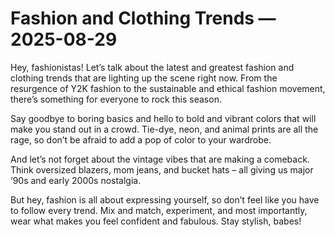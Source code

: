 # Fashion and Clothing Trends — 2025-08-29

Hey, fashionistas! Let’s talk about the latest and greatest fashion and clothing trends that are lighting up the scene right now. From the resurgence of Y2K fashion to the sustainable and ethical fashion movement, there’s something for everyone to rock this season.

Say goodbye to boring basics and hello to bold and vibrant colors that will make you stand out in a crowd. Tie-dye, neon, and animal prints are all the rage, so don’t be afraid to add a pop of color to your wardrobe.

And let’s not forget about the vintage vibes that are making a comeback. Think oversized blazers, mom jeans, and bucket hats – all giving us major ‘90s and early 2000s nostalgia.

But hey, fashion is all about expressing yourself, so don’t feel like you have to follow every trend. Mix and match, experiment, and most importantly, wear what makes you feel confident and fabulous. Stay stylish, babes!